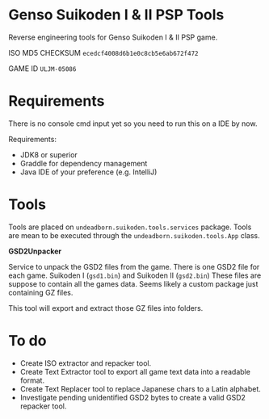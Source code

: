 # Genso Suikoden I & II PSP Tools
Reverse engineering tools for Genso Suikoden I & II PSP game.

ISO MD5 CHECKSUM 
`ecedcf4008d6b1e0c8cb5e6ab672f472`

GAME ID 
`ULJM-05086`

# Requirements
There is no console cmd input yet so you need to run this on a IDE by now.

Requirements:
* JDK8 or superior
* Graddle for dependency management
* Java IDE of your preference (e.g. IntelliJ)

# Tools
Tools are placed on `undeadborn.suikoden.tools.services` package. Tools are mean to be executed through the `undeadborn.suikoden.tools.App` class.

**GSD2Unpacker**

Service to unpack the GSD2 files from the game. There is one GSD2 file for each game. Suikoden I (`gsd1.bin`) and Suikoden II (`gsd2.bin`) These files are suppose to contain all the games data. Seems likely a custom package just containing GZ files.

This tool will export and extract those GZ files into folders.

# To do
* Create ISO extractor and repacker tool.
* Create Text Extractor tool to export all game text data into a readable format.
* Create Text Replacer tool to replace Japanese chars to a Latin alphabet.
* Investigate pending unidentified GSD2 bytes to create a valid GSD2 repacker tool.
